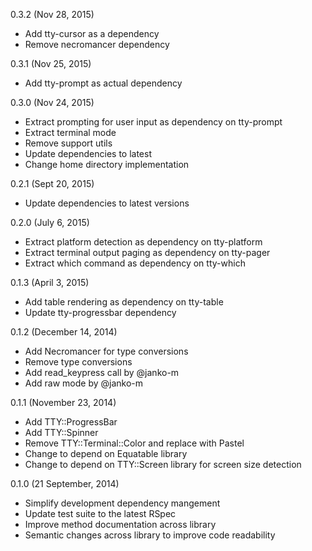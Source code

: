 0.3.2 (Nov 28, 2015)

* Add tty-cursor as a dependency
* Remove necromancer dependency

0.3.1 (Nov 25, 2015)

* Add tty-prompt as actual dependency

0.3.0 (Nov 24, 2015)

* Extract prompting for user input as dependency on tty-prompt
* Extract terminal mode
* Remove support utils
* Update dependencies to latest
* Change home directory implementation

0.2.1 (Sept 20, 2015)

* Update dependencies to latest versions

0.2.0 (July 6, 2015)

* Extract platform detection as dependency on tty-platform
* Extract terminal output paging as dependency on tty-pager
* Extract which command as dependency on tty-which

0.1.3 (April 3, 2015)

* Add table rendering as dependency on tty-table
* Update tty-progressbar dependency

0.1.2 (December 14, 2014)

* Add Necromancer for type conversions
* Remove type conversions
* Add read_keypress call by @janko-m
* Add raw mode by @janko-m

0.1.1 (November 23, 2014)

* Add TTY::ProgressBar
* Add TTY::Spinner
* Remove TTY::Terminal::Color and replace with Pastel
* Change to depend on Equatable library
* Change to depend on TTY::Screen library for screen size detection

0.1.0 (21 September, 2014)

* Simplify development dependency mangement
* Update test suite to the latest RSpec
* Improve method documentation across library
* Semantic changes across library to improve code readability
